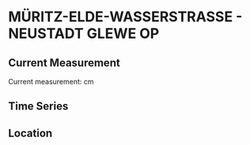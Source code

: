 # MÜRITZ-ELDE-WASSERSTRASSE - NEUSTADT GLEWE OP

## Current Measurement

Current measurement: <Value topic="rivers/pegel-online/MEW/NEUSTADT_GLEWE_OP/measurementValue"/> cm

## Time Series

<TimeSeries topic="rivers/pegel-online/MEW/NEUSTADT_GLEWE_OP/measurementValue" period="week" />

## Location

<WorldMap>
  <Marker lat="53.381670227302365" lon="11.589385459372746" labelTopic="rivers/pegel-online/MEW/NEUSTADT_GLEWE_OP" />
</WorldMap>
